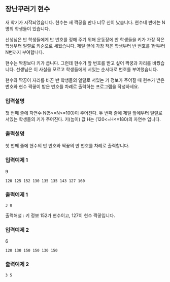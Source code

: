 ## 장난꾸러기 현수

새 학기가 시작되었습니다. 현수는 새 짝꿍을 만나 너무 신이 났습니다.
현수네 반에는 N명의 학생들이 있습니다.

선생님은 반 학생들에게 반 번호를 정해 주기 위해
운동장에 반 학생들을 키가 가장 작은 학생부터 일렬로 키순으로 세웠습니다.
제일 앞에 가장 작은 학생부터 반 번호를 1번부터 N번까지 부여합니다.

현수는 짝꿍보다 키가 큽니다. 그런데 현수가 앞 번호를 받고 싶어 짝꿍과 자리를 바꿨습니다.
선생님은 이 사실을 모르고 학생들에게 서있는 순서대로 번호를 부여했습니다.

현수와 짝꿍이 자리를 바꾼 반 학생들의 일렬로 서있는 키 정보가 주어질 때
현수가 받은 번호와 현수 짝꿍이 받은 번호를 차례로 출력하는 프로그램을 작성하세요.

### 입력설명

첫 번째 줄에 자연수 N(5<=N<=100)이 주어진다.
두 번째 줄에 제일 앞에부터 일렬로 서있는 학생들의 키가 주어진다.
키(높이) 값 H는 (120<=H<=180)의 자연수 입니다.

### 출력설명

첫 번째 줄에 현수의 반 번호와 짝꿍의 반 번호를 차례로 출력합니다.

### 입력예제 1

9

```
120 125 152 130 135 135 143 127 160
```

### 출력예제 1

```
3 8
```

출력해설 : 키 정보 152가 현수이고, 127이 현수 짝꿍입니다.

### 입력예제 2

6

```
120 130 150 150 130 150
```

### 출력예제 2

```
3 5
```
